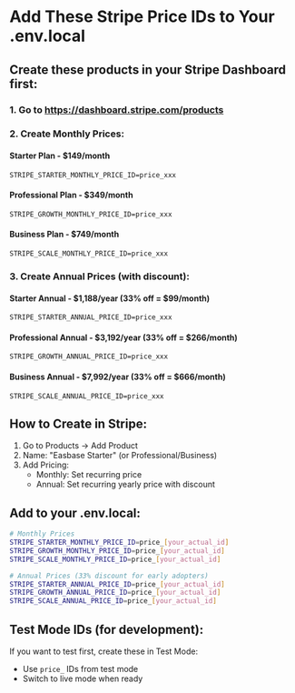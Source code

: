 # Add These Stripe Price IDs to Your .env.local

## Create these products in your Stripe Dashboard first:

### 1. Go to https://dashboard.stripe.com/products

### 2. Create Monthly Prices:

#### Starter Plan - $149/month
```
STRIPE_STARTER_MONTHLY_PRICE_ID=price_xxx
```

#### Professional Plan - $349/month  
```
STRIPE_GROWTH_MONTHLY_PRICE_ID=price_xxx
```

#### Business Plan - $749/month
```
STRIPE_SCALE_MONTHLY_PRICE_ID=price_xxx
```

### 3. Create Annual Prices (with discount):

#### Starter Annual - $1,188/year (33% off = $99/month)
```
STRIPE_STARTER_ANNUAL_PRICE_ID=price_xxx
```

#### Professional Annual - $3,192/year (33% off = $266/month)
```
STRIPE_GROWTH_ANNUAL_PRICE_ID=price_xxx
```

#### Business Annual - $7,992/year (33% off = $666/month)
```
STRIPE_SCALE_ANNUAL_PRICE_ID=price_xxx
```

## How to Create in Stripe:

1. Go to Products → Add Product
2. Name: "Easbase Starter" (or Professional/Business)
3. Add Pricing:
   - Monthly: Set recurring price
   - Annual: Set recurring yearly price with discount

## Add to your .env.local:

```bash
# Monthly Prices
STRIPE_STARTER_MONTHLY_PRICE_ID=price_[your_actual_id]
STRIPE_GROWTH_MONTHLY_PRICE_ID=price_[your_actual_id]
STRIPE_SCALE_MONTHLY_PRICE_ID=price_[your_actual_id]

# Annual Prices (33% discount for early adopters)
STRIPE_STARTER_ANNUAL_PRICE_ID=price_[your_actual_id]
STRIPE_GROWTH_ANNUAL_PRICE_ID=price_[your_actual_id]
STRIPE_SCALE_ANNUAL_PRICE_ID=price_[your_actual_id]
```

## Test Mode IDs (for development):
If you want to test first, create these in Test Mode:
- Use `price_` IDs from test mode
- Switch to live mode when ready